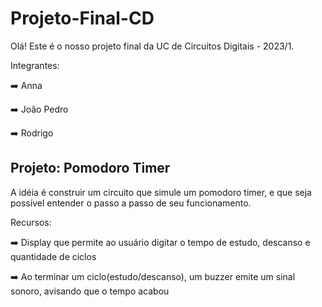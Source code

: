 # Projeto-Final-CD

Olá! Este é o nosso projeto final da UC de Circuitos Digitais - 2023/1.

Integrantes:

  ➡️ Anna
  
  ➡️ João Pedro
  
  ➡️ Rodrigo

## Projeto: Pomodoro Timer

A idéia é construir um circuito que simule um pomodoro timer, e que seja possível entender o passo a passo de seu funcionamento.

Recursos:

  ➡️ Display que permite ao usuário digitar o tempo de estudo, descanso e quantidade de ciclos
  
  ➡️ Ao terminar um ciclo(estudo/descanso), um buzzer emite um sinal sonoro, avisando que o tempo acabou

